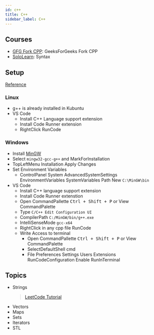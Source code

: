 ```yaml
---
id: c++
title: C++
sidebar_label: C++
---
```


## Courses

- [GFG Fork CPP](https://practice.geeksforgeeks.org/courses/fork-cpp): GeeksForGeeks Fork CPP
- [SoloLearn](https://www.sololearn.com/Course/CPlusPlus/): Syntax

## Setup

[Reference](https://www.freecodecamp.org/news/how-to-compile-your-c-code-in-visual-studio-code/)

### Linux

- g++ is already installed in Kubuntu
- VS Code
  - Install C++ Language support extension
  - Install Code Runner extension
  - RightClick RunCode

### Windows

- Install [MinGW](https://osdn.net/projects/mingw/downloads/68260/mingw-get-setup.exe/)
- Select ```mingw32-gcc-g++``` and MarkForInstallation
- TopLeftMenu Installation Apply Changes
- Set Environment Variables
  - ControlPanel System AdvancedSystemSettings EnvironmentVariables SystemVariables Path New ```C:\MinGW\bin```
- VS Code
  - Install C++ language support extension
  - Install Code Runner extenstion
  - Open CommandPallette <kbd>Ctrl + Shift + P</kbd> or View CommandPalette
  - Type ```C/C++ Edit Configuration UI```
  - CompilerPath ```C:/MinGW/bin/g++.exe```
  - IntelliSenseMode ```gcc-x64```
  - RightClick in any cpp file RunCode
  - Write Access to terminal
    - Open CommandPallette <kbd>Ctrl + Shift + P</kbd> or View CommandPalette
    - SelectDefaultShell cmd
    - File Preferences Settings Users Extensions RunCodeConfiguration Enable RunInTerminal

## Topics

- Strings
    > [LeetCode Tutorial](https://leetcode.com/explore/learn/card/array-and-string/)
- Vectors
- Maps
- Sets
- Iterators
- STL

